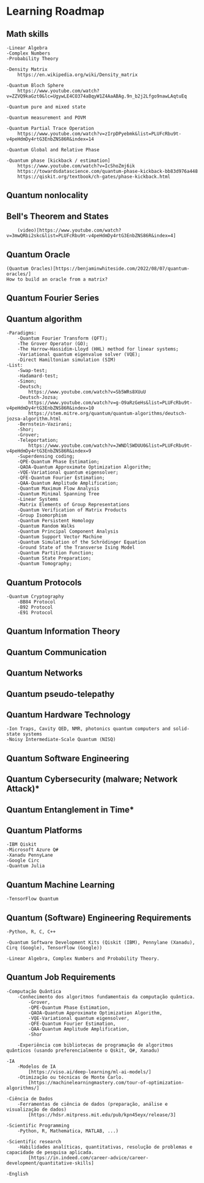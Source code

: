 # Learning Roadmap

## Math skills
	-Linear Algebra
	-Complex Numbers
	-Probability Theory 
	
	-Density Matrix
		https://en.wikipedia.org/wiki/Density_matrix

	-Quantum Bloch Sphere
		https://www.youtube.com/watch?v=ZZVQ9kaGzt0&lc=UgywLE4CO374aBqyW1Z4AaABAg.9n_b2j2Lfgo9nawLAqtuEq

	-Quantum pure and mixed state

	-Quantum measurement and POVM

	-Quantum Partial Trace Operation
		https://www.youtube.com/watch?v=zIrpDPyebmk&list=PLUFcRbu9t-v4peHdmDy4rtG3EnbZNS86R&index=14

	-Quantum Global and Relative Phase

	-Quantum phase [kickback / estimation]
		https://www.youtube.com/watch?v=IcShoZmj6ik
		https://towardsdatascience.com/quantum-phase-kickback-bb83d976a448
		https://qiskit.org/textbook/ch-gates/phase-kickback.html

##  Quantum nonlocality 

## Bell's Theorem and States
		(video)[https://www.youtube.com/watch?v=3mwQRbi2skc&list=PLUFcRbu9t-v4peHdmDy4rtG3EnbZNS86R&index=4]

## Quantum Oracle
	(Quantum Oracles)[https://benjaminwhiteside.com/2022/08/07/quantum-oracles/]
	How to build an oracle from a matrix?

## Quantum Fourier Series

## Quantum algorithm
	-Paradigms:
		-Quantum Fourier Transform (QFT);
		-The Grover Operator (GO); 
		-The Harrow-Hassidim-Lloyd (HHL) method for linear systems;
		-Variational quantum eigenvalue solver (VQE);
		-Direct Hamiltonian simulation (SIM)
	-List:
		-Swap-test;
		-Hadamard-test;
		-Simon;
		-Deutsch;
			https://www.youtube.com/watch?v=Sb5WRs8XUuU
		-Deutsch-Jozsa;
			https://www.youtube.com/watch?v=g-O9aRzGeHs&list=PLUFcRbu9t-v4peHdmDy4rtG3EnbZNS86R&index=10
			https://stem.mitre.org/quantum/quantum-algorithms/deutsch-jozsa-algorithm.html
		-Bernstein-Vazirani;
		-Shor;
		-Grover;
		-Teleportation;
			https://www.youtube.com/watch?v=JWNDlSWDUU0&list=PLUFcRbu9t-v4peHdmDy4rtG3EnbZNS86R&index=9
		-Superdensing coding;
		-QPE-Quantum Phase Estimation;
		-QAOA-Quantum Approximate Optimization Algorithm;
		-VQE-Variational quantum eigensolver; 
		-QFE-Quantum Fourier Estimation; 
		-QAA-Quantum Amplitude Amplification;
		-Quantum Maximum Flow Analysis
		-Quantum Minimal Spanning Tree
		-Linear Systems
		-Matrix Elements of Group Representations
		-Quantum Verification of Matrix Products
		-Group Isomorphism
		-Quantum Persistent Homology
		-Quantum Random Walks
		-Quantum Principal Component Analysis
		-Quantum Support Vector Machine
		-Quantum Simulation of the Schrödinger Equation
		-Ground State of the Transverse Ising Model
		-Quantum Partition Function;
		-Quantum State Preparation;
		-Quantum Tomography;
	


## Quantum Protocols
	-Quantum Cryptography
		-BB84 Protocol
		-B92 Protocol
		-E91 Protocol

## Quantum Information Theory

## Quantum Communication 

## Quantum Networks

## Quantum pseudo-telepathy

## Quantum Hardware Technology 
	-Ion Traps, Cavity QED, NMR, photonics quantum computers and solid-state systems
	-Noisy Intermediate-Scale Quantum (NISQ)

## Quantum Software Engineering

## Quantum Cybersecurity (malware; Network Attack)*
## Quantum Entanglement in Time*

## Quantum Platforms
	-IBM Qiskit
	-Microsoft Azure Q#
	-Xanadu PennyLane
	-Google Circ
	-Quantum Julia

## Quantum Machine Learning
	-TensorFlow Quantum

## Quantum (Software) Engineering Requirements
	-Python, R, C, C++

	-Quantum Software Development Kits (Qiskit (IBM), Pennylane (Xanadu), Cirq (Google), TensorFlow (Google))

	-Linear Algebra, Complex Numbers and Probability Theory.
	
	
	
## Quantum Job Requirements
	-Computação Quântica
		-Conhecimento dos algoritmos fundamentais da computação quântica. 
			-Grover, 
			-QPE-Quantum Phase Estimation, 	
			-QAOA-Quantum Approximate Optimization Algorithm, 
			-VQE-Variational quantum eigensolver, 
			-QFE-Quantum Fourier Estimation, 
			-QAA-Quantum Amplitude Amplification, 
			-Shor

		-Experiência com bibliotecas de programação de algoritmos quânticos (usando preferencialmente o Qskit, Q#, Xanadu)
    
	-IA
		-Modelos de IA
			[https://viso.ai/deep-learning/ml-ai-models/]
		-Otimização ou técnicas de Monte Carlo.
			[https://machinelearningmastery.com/tour-of-optimization-algorithms/]

	-Ciência de Dados
		-Ferramentas de ciência de dados (preparação, análise e visualização de dados)
			[https://hdsr.mitpress.mit.edu/pub/kpn45eyx/release/3]
    
	-Scientific Programming
		-Python, R, Mathematica, MATLAB, ...)
		
	-Scientific research
		-Habilidades analíticas, quantitativas, resolução de problemas e capacidade de pesquisa aplicada.
			[https://in.indeed.com/career-advice/career-development/quantitative-skills]
       
	-English
	
	
